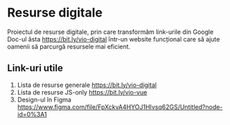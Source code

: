 # Resurse digitale
Proiectul de resurse digitale, prin care transformăm link-urile din Google Doc-ul ăsta https://bit.ly/vio-digital într-un website funcțional care să ajute oamenii să parcurgă resursele mai eficient.

## Link-uri utile
1. Lista de resurse generale https://bit.ly/vio-digital
2. Lista de resurse JS-only https://bit.ly/vio-vue
3. Design-ul în Figma https://www.figma.com/file/FpXckvA4HYOJ1HIvsq62GS/Untitled?node-id=0%3A1
